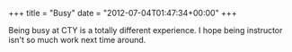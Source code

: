 +++
title = "Busy"
date = "2012-07-04T01:47:34+00:00"
+++

Being busy at CTY is a totally different experience.  I hope being instructor isn't so much work next time around.
			